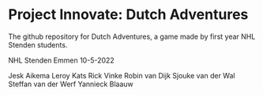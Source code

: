 # Project Innovate: Dutch Adventures
The github repository for Dutch Adventures, a game made by first year NHL Stenden students.

NHL Stenden Emmen
10-5-2022

Jesk Aikema
Leroy Kats
Rick Vinke
Robin van Dijk
Sjouke van der Wal
Steffan van der Werf
Yannieck Blaauw